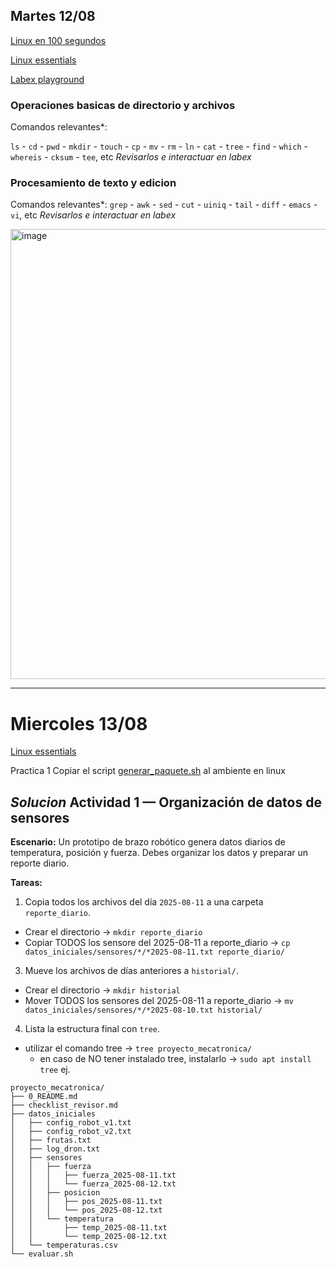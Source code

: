 ## Martes 12/08 

[Linux en 100 segundos](https://www.youtube.com/watch?v=rrB13utjYV4)

[Linux essentials](https://learning.lpi.org/es/learning-materials/010-160/)

[Labex playground](https://linux-commands.labex.io/)

### Operaciones basicas de directorio y archivos 

Comandos relevantes*:

`ls` - `cd` - `pwd` - `mkdir` - `touch` - `cp` - `mv` - `rm` - `ln` - `cat` - `tree` - `find` - `which` - `whereis` - `cksum` - `tee`, etc
*Revisarlos e interactuar en labex*

### Procesamiento de texto y edicion

Comandos relevantes*:
`grep` - `awk` - `sed` - `cut` - `uiniq` - `tail` - `diff` - `emacs` - `vi`, etc
*Revisarlos e interactuar en labex*

<img width="720" height="720" alt="image" src="https://github.com/user-attachments/assets/b5f815f2-4935-4cdd-8cdf-0a8e81d4353f" />

------------------


# Miercoles 13/08

[Linux essentials](https://learning.lpi.org/es/learning-materials/010-160/)

Practica 1 
Copiar el script [generar_paquete.sh](./generar_paquete.sh) al ambiente en linux 


## *Solucion* Actividad 1 — Organización de datos de sensores
**Escenario:**
Un prototipo de brazo robótico genera datos diarios de temperatura, posición y fuerza. Debes organizar los datos y preparar un reporte diario.

**Tareas:**
1. Copia todos los archivos del día `2025-08-11` a una carpeta `reporte_diario`.
  - Crear el directorio -> `mkdir reporte_diario`
  - Copiar TODOS los sensore del 2025-08-11 a reporte_diario -> `cp datos_iniciales/sensores/*/*2025-08-11.txt reporte_diario/`

3. Mueve los archivos de días anteriores a `historial/`.
  - Crear el directorio -> `mkdir historial`
  - Mover TODOS los sensores del 2025-08-11 a reporte_diario -> `mv datos_iniciales/sensores/*/*2025-08-10.txt historial/`

4. Lista la estructura final con `tree`.
  - utilizar el comando tree -> `tree proyecto_mecatronica/`
    - en caso de NO tener instalado tree, instalarlo -> `sudo apt install tree`
ej. 
```
proyecto_mecatronica/
├── 0_README.md
├── checklist_revisor.md
├── datos_iniciales
│   ├── config_robot_v1.txt
│   ├── config_robot_v2.txt
│   ├── frutas.txt
│   ├── log_dron.txt
│   ├── sensores
│   │   ├── fuerza
│   │   │   ├── fuerza_2025-08-11.txt
│   │   │   └── fuerza_2025-08-12.txt
│   │   ├── posicion
│   │   │   ├── pos_2025-08-11.txt
│   │   │   └── pos_2025-08-12.txt
│   │   └── temperatura
│   │       ├── temp_2025-08-11.txt
│   │       └── temp_2025-08-12.txt
│   └── temperaturas.csv
└── evaluar.sh
```
 

